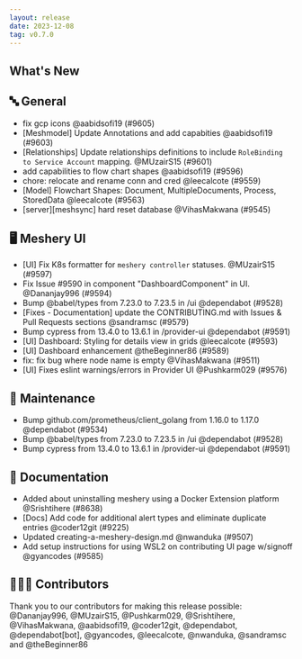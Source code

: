 ```yaml
---
layout: release
date: 2023-12-08
tag: v0.7.0
---
```


## What's New

## 🔤 General

- fix gcp icons @aabidsofi19 (#9605)
- [Meshmodel] Update Annotations and add capabities @aabidsofi19 (#9603)
- [Relationships] Update relationships definitions to include `RoleBinding to Service Account` mapping. @MUzairS15 (#9601)
- add capabilities to flow chart shapes @aabidsofi19 (#9596)
- chore: relocate and rename conn and cred @leecalcote (#9559)
- [Model] Flowchart Shapes: Document, MultipleDocuments, Process, StoredData @leecalcote (#9563)
- [server][meshsync] hard reset database @VihasMakwana (#9545)

## 🖥 Meshery UI

- [UI] Fix K8s formatter for `meshery controller` statuses. @MUzairS15 (#9597)
- Fix Issue #9590 in component "DashboardComponent" in UI. @Dananjay996 (#9594)
- Bump @babel/types from 7.23.0 to 7.23.5 in /ui @dependabot (#9528)
- [Fixes - Documentation] update the CONTRIBUTING.md with Issues & Pull Requests sections @sandramsc (#9579)
- Bump cypress from 13.4.0 to 13.6.1 in /provider-ui @dependabot (#9591)
- [UI] Dashboard: Styling for details view in grids @leecalcote (#9593)
- [UI] Dashboard enhancement @theBeginner86 (#9589)
- fix: fix bug where node name is empty @VihasMakwana (#9511)
- [UI] Fixes eslint warnings/errors in Provider UI @Pushkarm029 (#9576)

## 🧰 Maintenance

- Bump github.com/prometheus/client_golang from 1.16.0 to 1.17.0 @dependabot (#9534)
- Bump @babel/types from 7.23.0 to 7.23.5 in /ui @dependabot (#9528)
- Bump cypress from 13.4.0 to 13.6.1 in /provider-ui @dependabot (#9591)

## 📖 Documentation

- Added about uninstalling meshery using a Docker Extension platform @Srishtihere (#8638)
- [Docs] Add code for additional alert types and eliminate duplicate entries @coder12git (#9225)
- Updated creating-a-meshery-design.md @nwanduka (#9507)
- Add setup instructions for using WSL2 on contributing UI page w/signoff @gyancodes (#9585)

## 👨🏽‍💻 Contributors

Thank you to our contributors for making this release possible:
@Dananjay996, @MUzairS15, @Pushkarm029, @Srishtihere, @VihasMakwana, @aabidsofi19, @coder12git, @dependabot, @dependabot[bot], @gyancodes, @leecalcote, @nwanduka, @sandramsc and @theBeginner86
